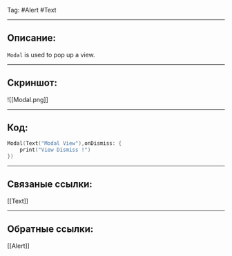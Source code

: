 Tag: #Alert #Text 

---
## Описание:
`Modal` is used to pop up a view.

---
## Скриншот:
![[Modal.png]]

---
## Код:

``` swift
Modal(Text("Modal View"),onDismiss: {
    print("View Dismiss !")
})

```

---
## Связаные ссылки:
[[Text]]

---
## Обратные ссылки:
[[Alert]]